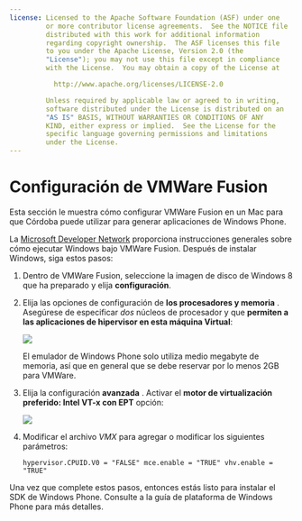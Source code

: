```yaml
---
license: Licensed to the Apache Software Foundation (ASF) under one
         or more contributor license agreements.  See the NOTICE file
         distributed with this work for additional information
         regarding copyright ownership.  The ASF licenses this file
         to you under the Apache License, Version 2.0 (the
         "License"); you may not use this file except in compliance
         with the License.  You may obtain a copy of the License at

           http://www.apache.org/licenses/LICENSE-2.0

         Unless required by applicable law or agreed to in writing,
         software distributed under the License is distributed on an
         "AS IS" BASIS, WITHOUT WARRANTIES OR CONDITIONS OF ANY
         KIND, either express or implied.  See the License for the
         specific language governing permissions and limitations
         under the License.
---
```


# Configuración de VMWare Fusion

Esta sección le muestra cómo configurar VMWare Fusion en un Mac para que Córdoba puede utilizar para generar aplicaciones de Windows Phone.

La [Microsoft Developer Network][1] proporciona instrucciones generales sobre cómo ejecutar Windows bajo VMWare Fusion. Después de instalar Windows, siga estos pasos:

 [1]: http://msdn.microsoft.com/en-US/library/windows/apps/jj945426

1.  Dentro de VMWare Fusion, seleccione la imagen de disco de Windows 8 que ha preparado y elija **configuración**.

2.  Elija las opciones de configuración de **los procesadores y memoria** . Asegúrese de especificar *dos* núcleos de procesador y que **permiten a las aplicaciones de hipervisor en esta máquina Virtual**:
    
    ![][2]
    
    El emulador de Windows Phone solo utiliza medio megabyte de memoria, así que en general que se debe reservar por lo menos 2GB para VMWare.

3.  Elija la configuración **avanzada** . Activar el **motor de virtualización preferido: Intel VT-x con EPT** opción:
    
    ![][3]

4.  Modificar el archivo *VMX* para agregar o modificar los siguientes parámetros:
    
        hypervisor.CPUID.V0 = "FALSE" mce.enable = "TRUE" vhv.enable = "TRUE"
        

 [2]: img/guide/platforms/wp8/vmware_memory_opts.png
 [3]: img/guide/platforms/wp8/vmware_advanced_opts.png

Una vez que complete estos pasos, entonces estás listo para instalar el SDK de Windows Phone. Consulte a la guía de plataforma de Windows Phone para más detalles.